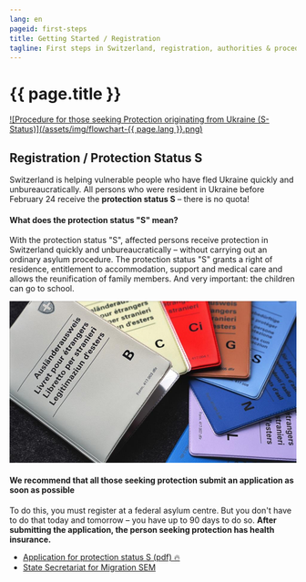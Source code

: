 ```yaml
---
lang: en
pageid: first-steps
title: Getting Started / Registration
tagline: First steps in Switzerland, registration, authorities & procedure
---
```

# {{ page.title }}
[![Procedure for those seeking Protection originating from Ukraine (S-Status)](/assets/img/flowchart-{{ page.lang }}.png)](https://www.sem.admin.ch/dam/sem/de/data/asyl/faktenblatt-zusammenarbeit-bund-kantone.pdf.download.pdf/faktenblatt-zusammenarbeit-bund-kantone-d.pdf)

## Registration / Protection Status S
Switzerland is helping vulnerable people who have fled Ukraine quickly and unbureaucratically. All persons who were resident in Ukraine before February 24 receive the **protection status S** – there is no quota!

#### What does the protection status "S" mean?
With the protection status "S", affected persons receive protection in Switzerland quickly and unbureaucratically – without carrying out an ordinary asylum procedure. The protection status "S" grants a right of residence, entitlement to accommodation, support and medical care and allows the reunification of family members. And very important: the children can go to school.

![protection status "S"](/assets/img/s-permit.jpg)

#### We recommend that all those seeking protection submit an application as soon as possible
To do this, you must register at a federal asylum centre.
But you don't have to do that today and tomorrow – you have up to 90 days to do so. **After submitting the application, the person seeking protection has health insurance.**

- [Application for protection status S (pdf) :fire:](https://www.sem.admin.ch/dam/sem/de/data/asyl/gesuch-schutzstatus-s.pdf.download.pdf/gesuch-schutzstatus-s-d.pdf)
- [State Secretariat for Migration SEM](https://www.sem.admin.ch/sem/en/home.html)
